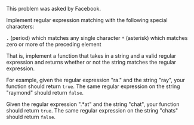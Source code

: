 This problem was asked by Facebook.

Implement regular expression matching with the following special characters:

`.` (period) which matches any single character
`*` (asterisk) which matches zero or more of the preceding element

That is, implement a function that takes in a string and a valid regular
expression and returns whether or not the string matches the regular
expression.

For example, given the regular expression "ra." and the string "ray", your
function should return `true`. The same regular expression on the string
"raymond" should return `false`.

Given the regular expression ".*at" and the string "chat", your function should
return `true`. The same regular expression on the string "chats" should return
`false`.
